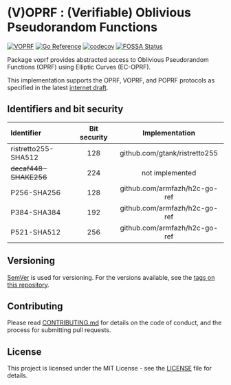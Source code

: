 # (V)OPRF : (Verifiable) Oblivious Pseudorandom Functions

[![VOPRF](https://github.com/bytemare/voprf/actions/workflows/ci.yml/badge.svg)](https://github.com/bytemare/voprf/actions/workflows/ci.yml)
[![Go Reference](https://pkg.go.dev/badge/github.com/bytemare/voprf.svg)](https://pkg.go.dev/github.com/bytemare/voprf)
[![codecov](https://codecov.io/gh/bytemare/voprf/branch/main/graph/badge.svg?token=5bQfB0OctA)](https://codecov.io/gh/bytemare/voprf)
[![FOSSA Status](https://app.fossa.com/api/projects/git%2Bgithub.com%2Fbytemare%2Fvoprf.svg?type=shield)](https://app.fossa.com/projects/git%2Bgithub.com%2Fbytemare%2Fvoprf?ref=badge_shield)

Package voprf provides abstracted access to Oblivious Pseudorandom Functions (OPRF) using Elliptic Curves (EC-OPRF).

This implementation supports the OPRF, VOPRF, and POPRF protocols as specified in the latest [internet draft](https://tools.ietf.org/html/draft-irtf-cfrg-voprf).

## Identifiers and bit security

| Identifier            | Bit security |        Implementation         |
|:----------------------|:------------:|:-----------------------------:|
| ristretto255-SHA512   |     128      | github.com/gtank/ristretto255 |
| ~~decaf448-SHAKE256~~ |     224      |        not implemented        |
| P256-SHA256           |     128      | github.com/armfazh/h2c-go-ref |
| P384-SHA384           |     192      | github.com/armfazh/h2c-go-ref |
| P521-SHA512           |     256      | github.com/armfazh/h2c-go-ref |

## Versioning

[SemVer](http://semver.org/) is used for versioning. For the versions available, see the [tags on this repository](https://github.com/bytemare/voprf/tags).

## Contributing

Please read [CONTRIBUTING.md](.github/CONTRIBUTING.md) for details on the code of conduct, and the process for submitting pull requests.

## License

This project is licensed under the MIT License - see the [LICENSE](LICENSE) file for details.